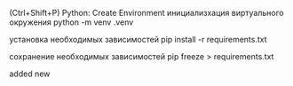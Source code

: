  (Ctrl+Shift+P) Python: Create Environment
инициализхация виртуального окружения
python -m venv .venv

установка необходимых зависимостей
pip install -r requirements.txt

сохранение необходимых зависимостей
pip freeze > requirements.txt

added new